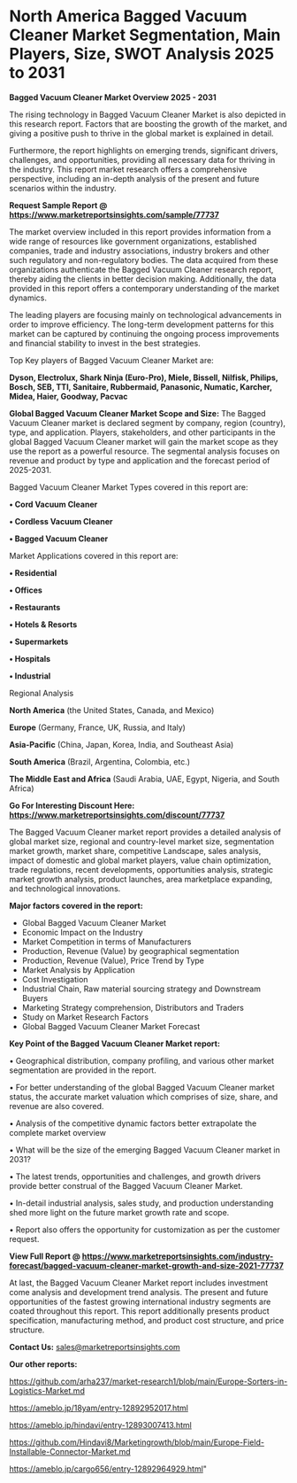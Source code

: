 # North America Bagged Vacuum Cleaner Market Segmentation, Main Players, Size, SWOT Analysis 2025 to 2031

<Strong> Bagged Vacuum Cleaner Market Overview 2025 - 2031</strong>

The rising technology in Bagged Vacuum Cleaner Market is also depicted in this research report. Factors that are boosting the growth of the market, and giving a positive push to thrive in the global market is explained in detail.

Furthermore, the report highlights on emerging trends, significant drivers, challenges, and opportunities, providing all necessary data for thriving in the industry. This report market research offers a comprehensive perspective, including an in-depth analysis of the present and future scenarios within the industry.

<strong>Request Sample Report @ <a href=https://www.marketreportsinsights.com/sample/77737>https://www.marketreportsinsights.com/sample/77737</a></strong>

The market overview included in this report provides information from a wide range of resources like government organizations, established companies, trade and industry associations, industry brokers and other such regulatory and non-regulatory bodies. The data acquired from these organizations authenticate the Bagged Vacuum Cleaner research report, thereby aiding the clients in better decision making. Additionally, the data provided in this report offers a contemporary understanding of the market dynamics.

The leading players are focusing mainly on technological advancements in order to improve efficiency. The long-term development patterns for this market can be captured by continuing the ongoing process improvements and financial stability to invest in the best strategies.

Top Key players of Bagged Vacuum Cleaner Market are:

<strong>Dyson, Electrolux, Shark Ninja (Euro-Pro), Miele, Bissell, Nilfisk, Philips, Bosch, SEB, TTI, Sanitaire, Rubbermaid, Panasonic, Numatic, Karcher, Midea, Haier, Goodway, Pacvac</strong>

<strong><b>Global Bagged Vacuum Cleaner Market Scope and Size:</b></strong>
The Bagged Vacuum Cleaner market is declared segment by company, region (country), type, and application. Players, stakeholders, and other participants in the global Bagged Vacuum Cleaner market will gain the market scope as they use the report as a powerful resource. The segmental analysis focuses on revenue and product by type and application and the forecast period of 2025-2031.

Bagged Vacuum Cleaner Market Types covered in this report are:

<strong>• Cord Vacuum Cleaner

• Cordless Vacuum Cleaner

• Bagged Vacuum Cleaner</strong>

Market Applications covered in this report are:

<strong>• Residential

• Offices

• Restaurants

• Hotels & Resorts

• Supermarkets

• Hospitals

• Industrial</strong> 

Regional Analysis

<strong>North America</strong> (the United States, Canada, and Mexico)

<strong>Europe</strong> (Germany, France, UK, Russia, and Italy)

<strong>Asia-Pacific</strong> (China, Japan, Korea, India, and Southeast Asia)

<strong>South America</strong> (Brazil, Argentina, Colombia, etc.)

<strong>The Middle East and Africa</strong> (Saudi Arabia, UAE, Egypt, Nigeria, and South Africa)

<strong>Go For Interesting Discount Here: <a href=https://www.marketreportsinsights.com/discount/77737>https://www.marketreportsinsights.com/discount/77737</a></strong>

The Bagged Vacuum Cleaner market report provides a detailed analysis of global market size, regional and country-level market size, segmentation market growth, market share, competitive Landscape, sales analysis, impact of domestic and global market players, value chain optimization, trade regulations, recent developments, opportunities analysis, strategic market growth analysis, product launches, area marketplace expanding, and technological innovations.

<strong><b>Major factors covered in the report:</b></strong>
<ul>
  <li>Global Bagged Vacuum Cleaner Market </li>
  <li>Economic Impact on the Industry</li>
  <li>Market Competition in terms of Manufacturers</li>
  <li>Production, Revenue (Value) by geographical segmentation</li>
  <li>Production, Revenue (Value), Price Trend by Type</li>
  <li>Market Analysis by Application</li>
  <li>Cost Investigation</li>
  <li>Industrial Chain, Raw material sourcing strategy and Downstream Buyers</li>
  <li>Marketing Strategy comprehension, Distributors and Traders</li>
  <li>Study on Market Research Factors</li>
  <li>Global Bagged Vacuum Cleaner Market Forecast</li>
</ul>

<strong><b>Key Point of the Bagged Vacuum Cleaner Market report:</b></strong>

• Geographical distribution, company profiling, and various other market segmentation are provided in the report.

• For better understanding of the global Bagged Vacuum Cleaner market status, the accurate market valuation which comprises of size, share, and revenue are also covered.

• Analysis of the competitive dynamic factors better extrapolate the complete market overview

• What will be the size of the emerging Bagged Vacuum Cleaner market in 2031?

• The latest trends, opportunities and challenges, and growth drivers provide better construal of the Bagged Vacuum Cleaner Market.

• In-detail industrial analysis, sales study, and production understanding shed more light on the future market growth rate and scope.

• Report also offers the opportunity for customization as per the customer request.

<strong><b>View Full Report @ <a href=https://www.marketreportsinsights.com/industry-forecast/bagged-vacuum-cleaner-market-growth-and-size-2021-77737>https://www.marketreportsinsights.com/industry-forecast/bagged-vacuum-cleaner-market-growth-and-size-2021-77737</a></b></strong>


At last, the Bagged Vacuum Cleaner Market report includes investment come analysis and development trend analysis. The present and future opportunities of the fastest growing international industry segments are coated throughout this report. This report additionally presents product specification, manufacturing method, and product cost structure, and price structure.

<strong>Contact Us:</strong>
sales@marketreportsinsights.com

<strong>Our other reports:</strong>

<a href=https://github.com/arha237/market-research1/blob/main/Europe-Sorters-in-Logistics-Market.md>https://github.com/arha237/market-research1/blob/main/Europe-Sorters-in-Logistics-Market.md</a>

<a href=https://ameblo.jp/18yam/entry-12892952017.html>https://ameblo.jp/18yam/entry-12892952017.html</a>

<a href=https://ameblo.jp/hindavi/entry-12893007413.html>https://ameblo.jp/hindavi/entry-12893007413.html</a>

<a href=https://github.com/Hindavi8/Marketingrowth/blob/main/Europe-Field-Installable-Connector-Market.md>https://github.com/Hindavi8/Marketingrowth/blob/main/Europe-Field-Installable-Connector-Market.md</a>

<a href=https://ameblo.jp/cargo656/entry-12892964929.html>https://ameblo.jp/cargo656/entry-12892964929.html</a>"
